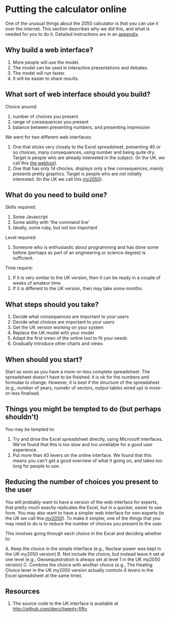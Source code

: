 # Putting the calculator online

One of the unusual things about the 2050 calculator is that you can use it over the internet. This section describes why we did this, and what is needed for you to do it. Detailed instructions are in an [appendix](#how-the-webtool-works).

## Why build a web interface?

1. More people will use the model.
2. The model can be used in interactive presentations and debates. 
3. The model will run faster.
4. It will be easier to share results.

## What sort of web interface should you build?

Choice around:

1. number of choices you present 
2. range of consequences you present
3. balance between presenting numbers, and presenting impression

We went for two different web interfaces:

1. One that sticks very closely to the Excel spreadsheet, presenting 40 or so choices, many consequences, using number and being quite dry. Target is people who are already interested in the subject. (In the UK, we call this [the webtool](http://2050-calculator-tool.decc.gov.uk)).
2. One that has only 14 chocies, displays only a few consequences, mainly presents pretty graphics. Target is people who are not initially interested. (In the UK we call this [my2050](http://my2050.decc.gov.uk)).

## What do you need to build one?

Skills required:
1. Some Javascript
2. Some ability with 'the command line'
3. Ideally, some ruby, but not too important

Level required:
1. Someone who is enthusiastic about programming and has done some before (perhaps as part of an engineering or science degree) is sufficient.

Time require:
1. If it is very similar to the UK version, then it can be ready in a couple of weeks of amateur time. 
2. If it is different to the UK version, then may take some months.

## What steps should you take?

1. Decide what consequences are important to your users
2. Decide what choices are important to your users
3. Get the UK version working on your system
4. Replace the UK model with your model
5. Adapt the first sreen of the online tool to fit your needs
6. Gradually introduce other charts and views

## When should you start?

Start as soon as you have a more-or-less complete spreadsheet. The spreadsheet doesn't have to be finished: it is ok for the numbers and formulae to change. However, it is best if the structure of the spreadsheet (e.g., number of years, numebr of sectors, output tables wired up) is more-or-less finalised.

## Things you might be tempted to do (but perhaps shouldn't)

You may be tempted to:

1. Try and drive the Excel spreadsheet directly, using Microsoft interfaces. We've found that this is too slow and too unreliable for a good user experience.
2. Put more than 40 levers on the online interface. We found that this means you can't get a good overview of what it going on, and takes too long for people to use.

## Reducing the number of choices you present to the user

You will probably want to have a version of the web interface for experts, that pretty much exactly replicates the Excel, but in a quicker, easier to use form. You may also want to have a simpler web interface for non-experts (in the UK we call this [my2050](http://my2050.decc.gov.uk)). To make it simpler, one of the things that you may need to do is to reduce the number of choices you present to the user.

This involves going through each choice in the Excel and deciding whether to:

A. Keep the choice in the simple interface (e.g., Nuclear power was kept in the UK my2050 version)
B. Not include the choice, but instead leave it set at one level (e.g., Geosequestration is always set at level 1 in the UK my2050 version)
C. Combine the choice with another choice (e.g., The Heating Choice lever in the UK my2050 version actually controls 4 levers in the Excel spreadsheet at the same time).

## Resources

1. The source code to the UK interface is available at <http://github.com/decc/twenty-fifty>.
